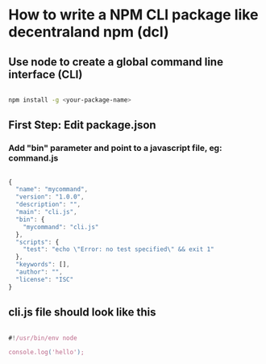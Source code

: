 # How to write a NPM CLI package like decentraland npm (dcl)

## Use node to create a global command line interface (CLI)

```bash

npm install -g <your-package-name>

```

## First Step: Edit package.json
### Add "bin" parameter and point to a javascript file, eg: command.js

```javascript

{
  "name": "mycommand",
  "version": "1.0.0",
  "description": "",
  "main": "cli.js",
  "bin": {
    "mycommand": "cli.js"
  },
  "scripts": {
    "test": "echo \"Error: no test specified\" && exit 1"
  },
  "keywords": [],
  "author": "",
  "license": "ISC"
}

```

## cli.js file should look like this

```javascript

#!/usr/bin/env node

console.log('hello');


```